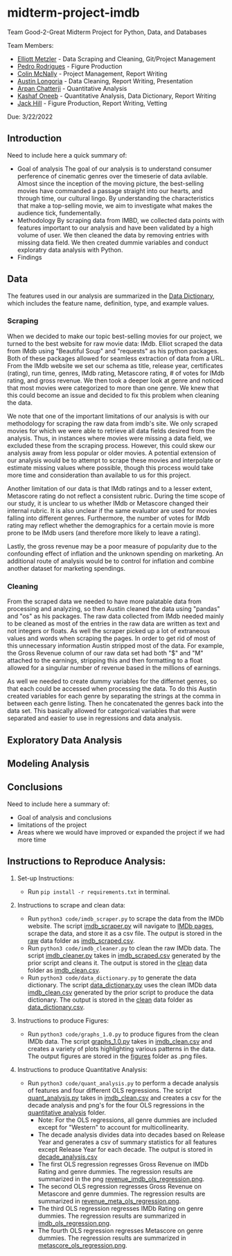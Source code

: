 # midterm-project-imdb

Team Good-2-Great Midterm Project for Python, Data, and Databases

Team Members: 
* [Elliott Metzler](https://github.com/ElliottMetzler) - Data Scraping and Cleaning, Git/Project Management
* [Pedro Rodrigues](https://github.com/PedroNBRodrigues) - Figure Production
* [Colin McNally](https://github.com/cmcnally23) - Project Management, Report Writing
* [Austin Longoria](https://github.com/galongoria) - Data Cleaning, Report Writing, Presentation
* [Arpan Chatterji](https://github.com/achatterji1) - Quantitative Analysis
* [Kashaf Oneeb](https://github.com/koneeb) - Quantitative Analysis, Data Dictionary, Report Writing
* [Jack Hill](https://github.com/ts1989mu) -  Figure Production, Report Writing, Vetting

Due: 3/22/2022 

## Introduction

Need to include here a quick summary of:
* Goal of analysis
The goal of our analysis is to understand consumer perference of cinematic genres over the timeserie of data avilable. Almost since the inception of the moving picture, the best-selling movies have commanded a passage straight into our hearts, and through time, our cultural lingo. By understanding the characteristics that make a top-selling movie, we aim to investigate what makes the audience tick, fundementally.
* Methodology
By scraping data from IMBD, we collected data points with features important to our analysis and have been validated by a high volume of user. We then cleaned the data by removing entries with missing data field. We then created dummie variables and conduct exploratry data analysis with Python. 
* Findings

## Data

The features used in our analysis are summarized in the [Data Dictionary](https://github.com/ElliottMetzler/midterm-project-imdb/blob/document/data/clean/data_dictionary.csv), which includes the feature name, definition, type, and example values.

### Scraping

When we decided to make our topic best-selling movies for our project, we turned to the best website for raw movie data: IMdb. Elliot scraped the data from IMdb using "Beautiful Soup" and "requests" as his python packages. Both of these packages allowed for seamless extraction of data from a URL. From the IMdb website we set our schema as title, release year, certificates (rating), run time, genres, IMdb rating, Metascore rating, # of votes for IMdb rating, and gross revenue. We then took a deeper look at genre and noticed that most movies were categorized to more than one genre. We knew that this could become an issue and decided to fix this problem when cleaning the data.

We note that one of the important limitations of our analysis is with our methodology for scraping the raw data from imdb's site. We only scraped movies for which we were able to retrieve all data fields desired from the analysis. Thus, in instances where movies were missing a data field, we excluded these from the scraping process. However, this could skew our analysis away from less popular or older movies. A potential extension of our analysis would be to attempt to scrape these movies and interpolate or estimate missing values where possible, though this process would take more time and consideration than available to us for this project.

Another limitation of our data is that IMdb ratings and to a lesser extent, Metascore rating do not reflect a consistent rubric. During the time scope of our study, it is unclear to us whether IMdb or Metascore changed their internal rubric. It is also unclear if the same evaluator are used for movies falling into different genres. Furthermore, the number of votes for IMdb rating may reflect whether the demographics for a certain movie is more prone to be IMdb users (and therefore more likely to leave a rating).

Lastly, the gross revenue may be a poor measure of popularity due to the confounding effect of inflation and the unknown spending on marketing. An additional route of analysis would be to control for inflation and combine another dataset for marketing spendings.  


### Cleaning

From the scraped data we needed to have more palatable data from processing and analyzing, so then Austin cleaned the data using "pandas" and "os" as his packages. The raw data collected from IMdb needed mainly to be cleaned as most of the entries in the raw data are written as text and not integers or floats. As well the scraper picked up a lot of extraneous values and words when scraping the pages. In order to get rid of most of this unnecessary information Austin stripped most of the data. For example, the Gross Revenue column of our raw data set had both "$" and "M" attached to the earnings, stripping this and then formatting to a float allowed for a singular number of revenue based in the millions of earnings.

As well we needed to create dummy variables for the differnet genres, so that each could be accessed when processing the data. To do this Austin created variables for each genre by separating the strings at the comma in between each genre listing. Then he concatenated the genres back into the data set. This basically allowed for categorical variables that were separated and easier to use in regressions and data analysis.

## Exploratory Data Analysis

## Modeling Analysis

## Conclusions

Need to include here a summary of:
* Goal of analysis and conclusions
* limitations of the project
* Areas where we would have improved or expanded the project if we had more time

## Instructions to Reproduce Analysis:

1) Set-up Instructions:
	* Run `pip install -r requirements.txt` in terminal.

2) Instructions to scrape and clean data:
	* Run `python3 code/imdb_scraper.py` to scrape the data from the IMDb website. The script [imdb_scraper.py](https://github.com/ElliottMetzler/midterm-project-imdb/blob/document/code/imdb_scraper.py) will navigate to [IMDb pages](https://www.imdb.com/search/title/?title_type=feature&num_votes=25000,&genres=), scrape the data, and store it as a csv file. The output is stored in the [raw](https://github.com/ElliottMetzler/midterm-project-imdb/tree/document/data/raw) data folder as [imdb_scraped.csv](https://github.com/ElliottMetzler/midterm-project-imdb/blob/document/data/raw/imdb_scraped.csv).
	* Run `python3 code/imdb_cleaner.py` to clean the raw IMDb data. The script [imdb_cleaner.py](https://github.com/ElliottMetzler/midterm-project-imdb/blob/document/code/imdb_cleaner.py) takes in [imdb_scraped.csv](https://github.com/ElliottMetzler/midterm-project-imdb/blob/document/data/raw/imdb_scraped.csv) generated by the prior script and cleans it. The output is stored in the [clean](https://github.com/ElliottMetzler/midterm-project-imdb/tree/document/data/clean) data folder as [imdb_clean.csv](https://github.com/ElliottMetzler/midterm-project-imdb/blob/document/data/clean/imdb_clean.csv).
	* Run `python3 code/data_dictionary.py` to generate the data dictionary. The script [data_dictionary.py](https://github.com/ElliottMetzler/midterm-project-imdb/blob/document/code/data_dictionary.py) uses the clean IMDb data [imdb_clean.csv](https://github.com/ElliottMetzler/midterm-project-imdb/blob/document/data/clean/imdb_clean.csv) generated by the prior script to produce the data dictionary. The output is stored in the [clean](https://github.com/ElliottMetzler/midterm-project-imdb/tree/document/data/clean) data folder as [data_dictionary.csv](https://github.com/ElliottMetzler/midterm-project-imdb/blob/document/data/clean/data_dictionary.csv).

3) Instructions to produce Figures:
	* Run `python3 code/graphs_1.0.py` to produce figures from the clean IMDb data. The script [graphs_1.0.py](https://github.com/ElliottMetzler/midterm-project-imdb/blob/document/code/graphs_1.0.py) takes in [imdb_clean.csv](https://github.com/ElliottMetzler/midterm-project-imdb/blob/document/data/clean/imdb_clean.csv) and creates a variety of plots highlighting various patterns in the data. The output figures are stored in the [figures](https://github.com/ElliottMetzler/midterm-project-imdb/tree/document/figures) folder as .png files.

4) Instructions to produce Quantitative Analysis:
	* Run `python3 code/quant_analysis.py` to perform a decade analysis of features and four different OLS regressions. The script [quant_analysis.py](https://github.com/ElliottMetzler/midterm-project-imdb/blob/document/code/quant_analysis.py) takes in [imdb_clean.csv](https://github.com/ElliottMetzler/midterm-project-imdb/blob/document/data/clean/imdb_clean.csv) and creates a csv for the decade analysis and png's for the four OLS regressions in the [quantitative analysis](https://github.com/ElliottMetzler/midterm-project-imdb/tree/document/quantitative%20analysis) folder. 
	 	* Note: For the OLS regressions, all genre dummies are included except for "Western" to account for multicollinearity.
	 	* The decade analysis divides data into decades based on Release Year and generates a csv of summary statistics for all features except Release Year for each decade. The output is stored in [decade_analysis.csv](https://github.com/ElliottMetzler/midterm-project-imdb/blob/document/quantitative%20analysis/decade_analysis.csv)
	 	* The first OLS regression regresses Gross Revenue on IMDb Rating and genre dummies. The regression results are summarized in the png [revenue_imdb_ols_regression.png](https://github.com/ElliottMetzler/midterm-project-imdb/blob/document/quantitative%20analysis/revenue_imdb_ols_regression.png).
	 	* The second OLS regression regresses Gross Revenue on Metascore and genre dummies. The regression results are summarized in [revenue_meta_ols_regression.png](https://github.com/ElliottMetzler/midterm-project-imdb/blob/document/quantitative%20analysis/revenue_meta_ols_regression.png).
	 	* The third OLS regression regresses IMDb Rating on genre dummies. The regression results are summarized in [imdb_ols_regression.png](https://github.com/ElliottMetzler/midterm-project-imdb/blob/document/quantitative%20analysis/imdb_ols_regression.png).
	 	* The fourth OLS regression regresses Metascore on genre dummies. The regression results are summarized in [metascore_ols_regression.png](https://github.com/ElliottMetzler/midterm-project-imdb/blob/document/quantitative%20analysis/metascore_ols_regression.png).